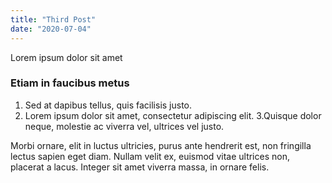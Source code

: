 ```yaml
---
title: "Third Post"
date: "2020-07-04"
---
```


Lorem ipsum dolor sit amet

### Etiam in faucibus metus

1. Sed at dapibus tellus, quis facilisis justo.
2. Lorem ipsum dolor sit amet, consectetur adipiscing elit.
   3.Quisque dolor neque, molestie ac viverra vel, ultrices vel justo.

Morbi ornare, elit in luctus ultricies, purus ante hendrerit est, non fringilla lectus sapien eget diam. Nullam velit ex, euismod vitae ultrices non, placerat a lacus. Integer sit amet viverra massa, in ornare felis.
